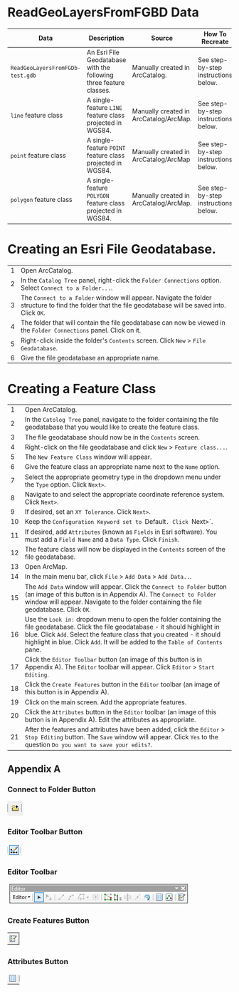 # ReadGeoLayersFromFGBD Data

|Data|Description|Source|How To Recreate|
|---|-----|-----|----|
|`ReadGeoLayersFromFGDb-test.gdb`|An Esri File Geodatabase with the following three feature classes.|Manually created in ArcCatalog. | See step-by-step instructions below.|
|`line` feature class|A single-feature `LINE` feature class projected in WGS84.|Manually created in ArcCatalog/ArcMap. | See step-by-step instructions below.|
|`point` feature class|A single-feature `POINT` feature class projected in WGS84.|Manually created in ArcCatalog/ArcMap | See step-by-step instructions below.|
|`polygon` feature class|A single-feature `POLYGON` feature class projected in WGS84.|Manually created in ArcCatalog/ArcMap. | See step-by-step instructions below.|



# Creating an Esri File Geodatabase. 

|  |  |
|---|---|
|1| Open ArcCatalog.|
|2| In the `Catalog Tree` panel, right-click the `Folder Connections` option. Select `Connect to a Folder...`.|
|3| The `Connect to a Folder` window will appear. Navigate the folder structure to find the folder that the file geodatabase will be saved into. Click `OK`.|
|4| The folder that will contain the file geodatabase can now be viewed in the `Folder Connections` panel. Click on it.|
|5| Right-click inside the folder's `Contents` screen. Click `New` > `File Geodatabase`.|
|6| Give the file geodatabase an appropriate name.|

# Creating a Feature Class
|  |  |
|---|---|
|1| Open ArcCatalog.|
|2| In the `Catolog Tree` panel, navigate to the folder containing the file geodatabase that you would like to create the feature class.|
|3| The file geodatabase should now be in the `Contents` screen.|
|4| Right-click on the file geodatabase and click `New` > `Feature class...`.|
|5| The `New Feature Class` window will appear.|
|6| Give the feature class an appropriate name next to the `Name` option.|
|7| Select the appropriate geometry type in the dropdown menu under the `Type` option. Click `Next>`.|
|8| Navigate to and select the appropriate coordinate reference system. Click `Next>`.|
|9| If desired, set an `XY Tolerance`. Click `Next>`.|
|10| Keep the `Configuration Keyword set to `Default`. Click `Next>`.|
|11| If desired, add `Attributes` (known as `Fields` in Esri software). You must add a `Field Name` and a `Data Type`. Click `Finish`.|
|12| The feature class will now be displayed in the `Contents` screen of the file geodatabase.|
|13| Open ArcMap.|
|14| In the main menu bar, click `File` > `Add Data` > `Add Data..`.|
|15| The `Add Data` window will appear. Click the `Connect to Folder` button (an image of this button is in Appendix A). The `Connect to Folder` window will appear. Navigate to the folder containing the file geodatabase. Click `OK`.|
|16| Use the `Look in:` dropdown menu to open the folder containing the file geodatabase. Click the file geodatabase - it should highlight in blue. Click `Add`. Select the feature class that you created - it should highlight in blue. Click `Add`. It will be added to the `Table of Contents` pane.|
|17| Click the `Editor Toolbar` button (an image of this button is in Appendix A). The `Editor` toolbar will appear. Click `Editor` > `Start Editing`.|
|18| Click the `Create Features` button in the `Editor` toolbar (an image of this button is in Appendix A).|
|19| Click on the main screen. Add the appropriate features. |
|20| Click the `Attributes` button in the `Editor` toolbar (an image of this button is in Appendix A). Edit the attributes as appropriate.|
|21| After the features and attributes have been added, click the `Editor` > `Stop Editing` button. The `Save` window will appear. Click `Yes` to the question `Do you want to save your edits?`.|




## Appendix A

### Connect to Folder Button 
![Esri-Connect-To-Folder-Button](../../../images/Esri-Connect-to-Folder-Button.PNG)

### Editor Toolbar Button
![Esri-Editor-Toolbar-Button](../../../images/Esri-Editor-Toolbar-Button.PNG)

### Editor Toolbar
![Esri-Editor-Toolbar](../../../images/Esri-Editor-Toolbar.PNG)

### Create Features Button
![Esri-Create-Features-Button](../../../images/Esri-Create-Features-Button.PNG)

### Attributes Button 
![Esri-Attributes-Button](../../../images/Esri-Attributes-Button.PNG)

